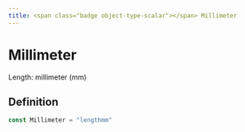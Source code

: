 ```yaml
---
title: <span class="badge object-type-scalar"></span> Millimeter
---
```

# <span class="badge object-type-scalar"></span> Millimeter

Length: millimeter (mm)

## Definition

```go
const Millimeter = "lengthmm"
```
